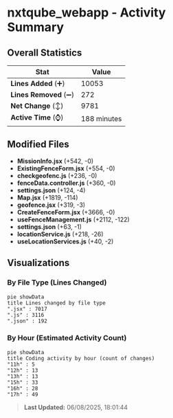# nxtqube_webapp - Activity Summary 

## Overall Statistics

| Stat                   | Value                                                             |
| ---------------------- | ----------------------------------------------------------------- |
| **Lines Added** (➕)   | 10053                                          |
| **Lines Removed** (➖) | 272                                        |
| **Net Change** (↕)    | 9781                |
| **Active Time** (⌚)   | 188 minutes |


## Modified Files
- **MissionInfo.jsx** (+542, -0)
- **ExistingFenceForm.jsx** (+554, -0)
- **checkgeofenc.js** (+236, -0)
- **fenceData.controller.js** (+360, -0)
- **settings.json** (+124, -4)
- **Map.jsx** (+1819, -114)
- **geofence.jsx** (+319, -3)
- **CreateFenceForm.jsx** (+3666, -0)
- **useFenceManagement.js** (+2112, -122)
- **settings.json** (+63, -1)
- **locationService.js** (+218, -26)
- **useLocationServices.js** (+40, -2)

## Visualizations

### By File Type (Lines Changed)

```mermaid
pie showData
title Lines changed by file type
".jsx" : 7017
".js" : 3116
".json" : 192
```

### By Hour (Estimated Activity Count)

```mermaid
pie showData
title Coding activity by hour (count of changes)
"11h" : 5
"12h" : 13
"13h" : 13
"15h" : 33
"16h" : 28
"17h" : 49
```


> **Last Updated:** 06/08/2025, 18:01:44